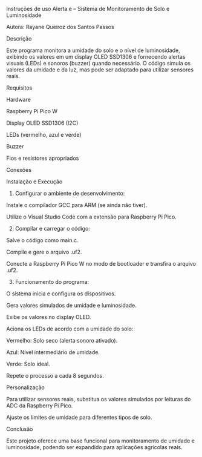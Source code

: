 
Instruções de uso
Alerta e – Sistema de Monitoramento de Solo e Luminosidade

Autora: Rayane Queiroz dos Santos Passos

Descrição

Este programa monitora a umidade do solo e o nível de luminosidade, exibindo os valores em um display OLED SSD1306 e fornecendo alertas visuais (LEDs) e sonoros (buzzer) quando necessário. O código simula os valores da umidade e da luz, mas pode ser adaptado para utilizar sensores reais.

Requisitos

Hardware

Raspberry Pi Pico W

Display OLED SSD1306 (I2C)

LEDs (vermelho, azul e verde)

Buzzer

Fios e resistores apropriados


Conexões

Instalação e Execução

1. Configurar o ambiente de desenvolvimento:

Instale o compilador GCC para ARM (se ainda não tiver).

Utilize o Visual Studio Code com a extensão para Raspberry Pi Pico.



2. Compilar e carregar o código:

Salve o código como main.c.

Compile e gere o arquivo .uf2.

Conecte a Raspberry Pi Pico W no modo de bootloader e transfira o arquivo .uf2.



3. Funcionamento do programa:

O sistema inicia e configura os dispositivos.

Gera valores simulados de umidade e luminosidade.

Exibe os valores no display OLED.

Aciona os LEDs de acordo com a umidade do solo:

Vermelho: Solo seco (alerta sonoro ativado).

Azul: Nível intermediário de umidade.

Verde: Solo ideal.


Repete o processo a cada 8 segundos.




Personalização

Para utilizar sensores reais, substitua os valores simulados por leituras do ADC da Raspberry Pi Pico.

Ajuste os limites de umidade para diferentes tipos de solo.


Conclusão

Este projeto oferece uma base funcional para monitoramento de umidade e luminosidade, podendo ser expandido para aplicações agrícolas reais.

